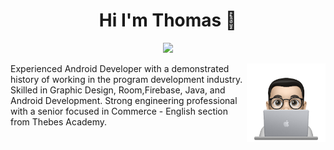 
<h1 align="center">Hi I'm Thomas 👋</h1>
<p align="center">
    <a href="https://www.linkedin.com/in/thomassamoul"><img src="https://img.shields.io/badge/linkedin-%230177B5?style=flat&logo=linkedin&logoColor=white"/></a>
  </p>
  
  <img src="https://github.com/thomassamoul/thomassamoul/blob/master/profile-img.png" align="right" width="25%"/>
  
Experienced Android Developer with a demonstrated history of working in the program development industry. Skilled in Graphic Design, Room,Firebase, Java, and Android Development. Strong engineering professional with a senior focused in Commerce - English section from Thebes Academy. 
